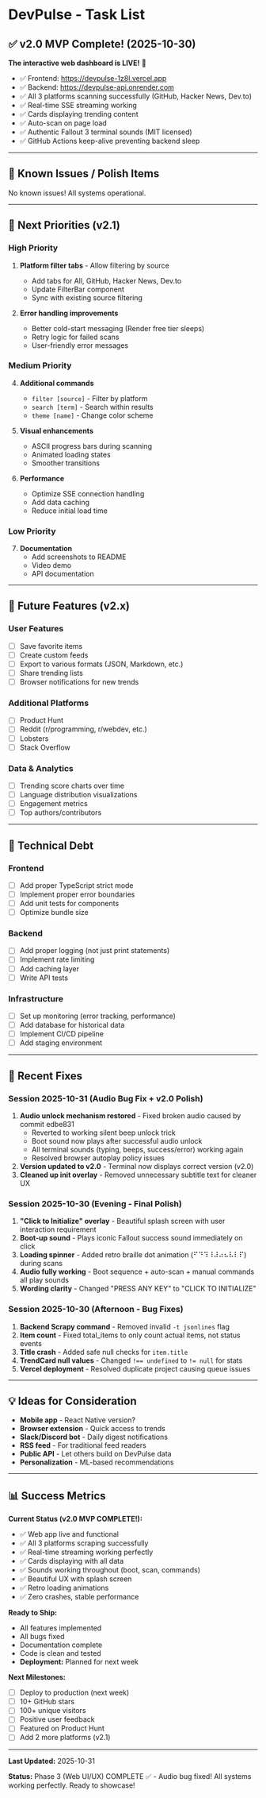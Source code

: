 # DevPulse - Task List

## ✅ v2.0 MVP Complete! (2025-10-30)

**The interactive web dashboard is LIVE!** 🎉

- ✅ Frontend: https://devpulse-1z8l.vercel.app
- ✅ Backend: https://devpulse-api.onrender.com
- ✅ All 3 platforms scanning successfully (GitHub, Hacker News, Dev.to)
- ✅ Real-time SSE streaming working
- ✅ Cards displaying trending content
- ✅ Auto-scan on page load
- ✅ Authentic Fallout 3 terminal sounds (MIT licensed)
- ✅ GitHub Actions keep-alive preventing backend sleep

---

## 🐛 Known Issues / Polish Items

No known issues! All systems operational.

---

## 🎯 Next Priorities (v2.1)

### High Priority
1. **Platform filter tabs** - Allow filtering by source
   - Add tabs for All, GitHub, Hacker News, Dev.to
   - Update FilterBar component
   - Sync with existing source filtering

2. **Error handling improvements**
   - Better cold-start messaging (Render free tier sleeps)
   - Retry logic for failed scans
   - User-friendly error messages

### Medium Priority
4. **Additional commands**
   - `filter [source]` - Filter by platform
   - `search [term]` - Search within results
   - `theme [name]` - Change color scheme

5. **Visual enhancements**
   - ASCII progress bars during scanning
   - Animated loading states
   - Smoother transitions

6. **Performance**
   - Optimize SSE connection handling
   - Add data caching
   - Reduce initial load time

### Low Priority
7. **Documentation**
   - Add screenshots to README
   - Video demo
   - API documentation

---

## 🚀 Future Features (v2.x)

### User Features
- [ ] Save favorite items
- [ ] Create custom feeds
- [ ] Export to various formats (JSON, Markdown, etc.)
- [ ] Share trending lists
- [ ] Browser notifications for new trends

### Additional Platforms
- [ ] Product Hunt
- [ ] Reddit (r/programming, r/webdev, etc.)
- [ ] Lobsters
- [ ] Stack Overflow

### Data & Analytics
- [ ] Trending score charts over time
- [ ] Language distribution visualizations
- [ ] Engagement metrics
- [ ] Top authors/contributors

---

## 📝 Technical Debt

### Frontend
- [ ] Add proper TypeScript strict mode
- [ ] Implement proper error boundaries
- [ ] Add unit tests for components
- [ ] Optimize bundle size

### Backend
- [ ] Add proper logging (not just print statements)
- [ ] Implement rate limiting
- [ ] Add caching layer
- [ ] Write API tests

### Infrastructure
- [ ] Set up monitoring (error tracking, performance)
- [ ] Add database for historical data
- [ ] Implement CI/CD pipeline
- [ ] Add staging environment

---

## 🔧 Recent Fixes

### Session 2025-10-31 (Audio Bug Fix + v2.0 Polish)
1. **Audio unlock mechanism restored** - Fixed broken audio caused by commit edbe831
   - Reverted to working silent beep unlock trick
   - Boot sound now plays after successful audio unlock
   - All terminal sounds (typing, beeps, success/error) working again
   - Resolved browser autoplay policy issues
2. **Version updated to v2.0** - Terminal now displays correct version (v2.0)
3. **Cleaned up init overlay** - Removed unnecessary subtitle text for cleaner UX

### Session 2025-10-30 (Evening - Final Polish)
1. **"Click to Initialize" overlay** - Beautiful splash screen with user interaction requirement
2. **Boot-up sound** - Plays iconic Fallout success sound immediately on click
3. **Loading spinner** - Added retro braille dot animation (⠋⠙⠹⠸⠼⠴⠦⠧⠇⠏) during scans
4. **Audio fully working** - Boot sequence + auto-scan + manual commands all play sounds
5. **Wording clarity** - Changed "PRESS ANY KEY" to "CLICK TO INITIALIZE"

### Session 2025-10-30 (Afternoon - Bug Fixes)
1. **Backend Scrapy command** - Removed invalid `-t jsonlines` flag
2. **Item count** - Fixed total_items to only count actual items, not status events
3. **Title crash** - Added safe null checks for `item.title`
4. **TrendCard null values** - Changed `!== undefined` to `!= null` for stats
5. **Vercel deployment** - Resolved duplicate project causing queue issues

---

## 💡 Ideas for Consideration

- **Mobile app** - React Native version?
- **Browser extension** - Quick access to trends
- **Slack/Discord bot** - Daily digest notifications
- **RSS feed** - For traditional feed readers
- **Public API** - Let others build on DevPulse data
- **Personalization** - ML-based recommendations

---

## 📊 Success Metrics

**Current Status (v2.0 MVP COMPLETE!):**
- ✅ Web app live and functional
- ✅ All 3 platforms scraping successfully
- ✅ Real-time streaming working perfectly
- ✅ Cards displaying with all data
- ✅ Sounds working throughout (boot, scan, commands)
- ✅ Beautiful UX with splash screen
- ✅ Retro loading animations
- ✅ Zero crashes, stable performance

**Ready to Ship:**
- All features implemented
- All bugs fixed
- Documentation complete
- Code is clean and tested
- **Deployment:** Planned for next week

**Next Milestones:**
- [ ] Deploy to production (next week)
- [ ] 10+ GitHub stars
- [ ] 100+ unique visitors
- [ ] Positive user feedback
- [ ] Featured on Product Hunt
- [ ] Add 2 more platforms (v2.1)

---

**Last Updated:** 2025-10-31

**Status:** Phase 3 (Web UI/UX) COMPLETE ✅ - Audio bug fixed! All systems working perfectly. Ready to showcase!
